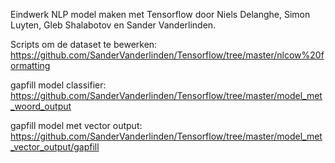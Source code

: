 Eindwerk NLP model maken met Tensorflow door Niels Delanghe, Simon Luyten, Gleb Shalabotov en Sander Vanderlinden.

Scripts om de dataset te bewerken:
https://github.com/SanderVanderlinden/Tensorflow/tree/master/nlcow%20formatting

gapfill model classifier:
https://github.com/SanderVanderlinden/Tensorflow/tree/master/model_met_woord_output

gapfill model met vector output:
https://github.com/SanderVanderlinden/Tensorflow/tree/master/model_met_vector_output/gapfill
